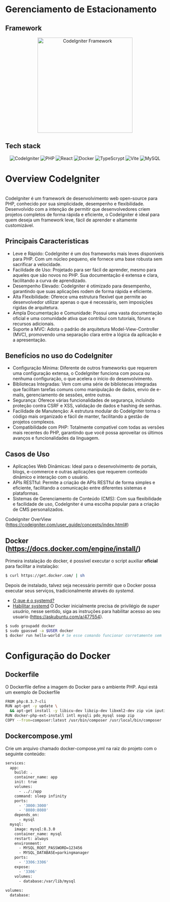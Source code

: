 # Gerenciamento de Estacionamento 

## Framework
<p align="center">
    <a href="https://codeigniter.com/" target="_blank">
        <img src="https://codeigniter.com/user_guide/_static/ci-logo-text.svg" width="300" alt="CodeIgniter Framework" />
    </a>
</p>

## Tech stack

<div align=center>
    
![CodeIgniter](https://img.shields.io/badge/CodeIgniter-%23EF4223.svg?style=for-the-badge&logo=codeIgniter&logoColor=white)
![PHP](https://img.shields.io/badge/php-%23777BB4.svg?style=for-the-badge&logo=php&logoColor=white)
![React](https://img.shields.io/badge/react-%2320232a.svg?style=for-the-badge&logo=react&logoColor=%2361DAFB)
![Docker](https://img.shields.io/badge/docker-%230db7ed.svg?style=for-the-badge&logo=docker&logoColor=white)
![TypeScrypt](https://img.shields.io/badge/typescript-%23007ACC.svg?style=for-the-badge&logo=typescript&logoColor=white)
![Vite](https://img.shields.io/badge/vite-%23646CFF.svg?style=for-the-badge&logo=vite&logoColor=white)
![MySQL](https://img.shields.io/badge/mysql-4479A1.svg?style=for-the-badge&logo=mysql&logoColor=white)
</div>

# Overview CodeIgniter
</summary>
<br>
CodeIgniter é um framework de desenvolvimento web open-source para PHP, conhecido por sua simplicidade, desempenho e flexibilidade. Desenvolvido com a intenção de permitir que desenvolvedores criem projetos completos de forma rápida e eficiente, o CodeIgniter é ideal para quem deseja um framework leve, fácil de aprender e altamente customizável.

## Principais Características
- Leve e Rápido: CodeIgniter é um dos frameworks mais leves disponíveis para PHP. Com um núcleo pequeno, ele fornece uma base robusta sem sacrificar a velocidade.
 - Facilidade de Uso: Projetado para ser fácil de aprender, mesmo para aqueles que são novos no PHP. Sua documentação é extensa e clara, facilitando a curva de aprendizado.
 - Desempenho Elevado: CodeIgniter é otimizado para desempenho, garantindo que suas aplicações rodem de forma rápida e eficiente.
 - Alta Flexibilidade: Oferece uma estrutura flexível que permite ao desenvolvedor utilizar apenas o que é necessário, sem imposições rígidas de arquitetura.
 - Ampla Documentação e Comunidade: Possui uma vasta documentação oficial e uma comunidade ativa que contribui com tutoriais, fóruns e recursos adicionais.
 - Suporte a MVC: Adota o padrão de arquitetura Model-View-Controller (MVC), promovendo uma separação clara entre a lógica da aplicação e a apresentação.

## Benefícios no uso do CodeIgniter
- Configuração Mínima: Diferente de outros frameworks que requerem uma configuração extensa, o CodeIgniter funciona com pouca ou nenhuma configuração, o que acelera o início do desenvolvimento.
- Bibliotecas Integradas: Vem com uma série de bibliotecas integradas que facilitam tarefas comuns como manipulação de dados, envio de e-mails, gerenciamento de sessões, entre outras.
- Segurança: Oferece várias funcionalidades de segurança, incluindo proteção contra CSRF e XSS, validação de dados e hashing de senhas.
- Facilidade de Manutenção: A estrutura modular do CodeIgniter torna o código mais organizado e fácil de manter, facilitando a gestão de projetos complexos.
- Compatibilidade com PHP: Totalmente compatível com todas as versões mais recentes do PHP, garantindo que você possa aproveitar os últimos avanços e funcionalidades da linguagem.

## Casos de Uso
- Aplicações Web Dinâmicas: Ideal para o desenvolvimento de portais, blogs, e-commerce e outras aplicações que requerem conteúdo dinâmico e interação com o usuário.
- APIs RESTful: Permite a criação de APIs RESTful de forma simples e eficiente, facilitando a comunicação entre diferentes sistemas e plataformas.
- Sistemas de Gerenciamento de Conteúdo (CMS): Com sua flexibilidade e facilidade de uso, CodeIgniter é uma escolha popular para a criação de CMS personalizados.

CodeIgniter OverView (https://codeigniter.com/user_guide/concepts/index.html#)

## Docker (https://docs.docker.com/engine/install/)
Primeira instalação do docker, é possível executar o script auxiliar **oficial** para facilitar a instalação:

```bash
$ curl https://get.docker.com/ | sh
```
Depois de instalado, talvez seja necessário permitir que o Docker possa executar seus serviços, tradicionalmente através do *systemd*. 
  * [O que é o systemd?](https://learn.microsoft.com/pt-br/windows/wsl/systemd#what-is-systemd-in-linux)
  * [Habilitar systemd](https://learn.microsoft.com/pt-br/windows/wsl/systemd#how-to-enable-systemd)
O Docker inicialmente precisa de privilégio de *super usuário*, nesse sentido, siga as instruções para habilitar acesso ao seu usuario (https://askubuntu.com/a/477554).

```bash
$ sudo groupadd docker
$ sudo gpasswd -a $USER docker
$ docker run hello-world # Se esse comando funcionar corretamente sem 'sudo', parabéns! Está tudo devidamente configurado. 
```
# Configuração do Docker
## Dockerfile
O Dockerfile define a imagem do Docker para o ambiente PHP. Aqui está um exemplo de Dockerfile
```bash
FROM php:8.3.7-cli
RUN apt-get -y update \
  && apt-get install -y libicu-dev libzip-dev libxml2-dev zip vim iputils-ping nodejs npm tmux
RUN docker-php-ext-install intl mysqli pdo_mysql soap zip 
COPY --from=composer:latest /usr/bin/composer /usr/local/bin/composer
```
## Dockercompose.yml
Crie um arquivo chamado docker-compose.yml na raiz do projeto com o seguinte conteúdo:
```bash
services:
  app:
    build: .
    container_name: app
    init: true
    volumes:
      - ../:/app
    command: sleep infinity
    ports:
      - '3000:3000'
      - '8080:8080'
    depends_on:
      - mysql
  mysql:
    image: mysql:8.3.0
    container_name: mysql
    restart: always
    environment:
      - MYSQL_ROOT_PASSWORD=123456
      - MYSQL_DATABASE=parkingmanager
    ports:
      - '3306:3306'
    expose:
      - '3306'
    volumes:
      - database:/var/lib/mysql
      
volumes:
  database:
```


